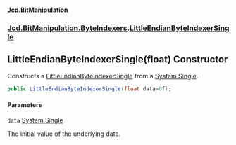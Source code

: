 #### [Jcd.BitManipulation](index.md 'index')
### [Jcd.BitManipulation.ByteIndexers](Jcd.BitManipulation.ByteIndexers.md 'Jcd.BitManipulation.ByteIndexers').[LittleEndianByteIndexerSingle](Jcd.BitManipulation.ByteIndexers.LittleEndianByteIndexerSingle.md 'Jcd.BitManipulation.ByteIndexers.LittleEndianByteIndexerSingle')

## LittleEndianByteIndexerSingle(float) Constructor

Constructs
a [LittleEndianByteIndexerSingle](Jcd.BitManipulation.ByteIndexers.LittleEndianByteIndexerSingle.md 'Jcd.BitManipulation.ByteIndexers.LittleEndianByteIndexerSingle')
from a [System.Single](https://docs.microsoft.com/en-us/dotnet/api/System.Single 'System.Single').

```csharp
public LittleEndianByteIndexerSingle(float data=0f);
```
#### Parameters

<a name='Jcd.BitManipulation.ByteIndexers.LittleEndianByteIndexerSingle.LittleEndianByteIndexerSingle(float).data'></a>

`data` [System.Single](https://docs.microsoft.com/en-us/dotnet/api/System.Single 'System.Single')

The initial value of the underlying data.
